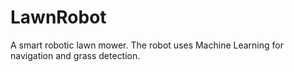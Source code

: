 # LawnRobot

A smart robotic lawn mower. The robot uses Machine Learning for navigation and grass detection. 

